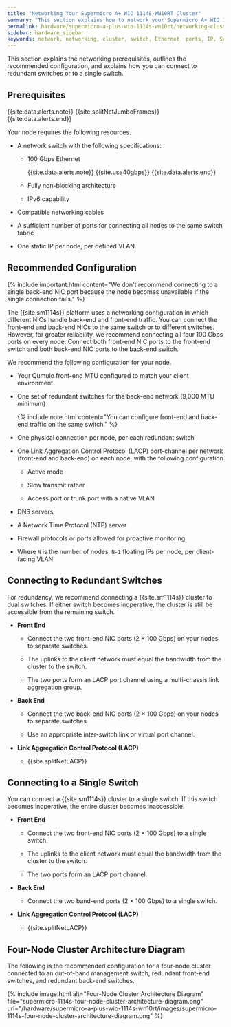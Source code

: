 ```yaml
---
title: "Networking Your Supermicro A+ WIO 1114S-WN10RT Cluster"
summary: "This section explains how to network your Supermicro A+ WIO 1114S-WN10RT cluster."
permalink: hardware/supermicro-a-plus-wio-1114s-wn10rt/networking-cluster.html
sidebar: hardware_sidebar
keywords: network, networking, cluster, switch, Ethernet, ports, IP, Supermicro 1114S, WN10RT
---
```


This section explains the networking prerequisites, outlines the recommended configuration, and explains how you can connect to redundant switches or to a single switch.


##  Prerequisites
{{site.data.alerts.note}}
{{site.splitNetJumboFrames}}
{{site.data.alerts.end}}

Your node requires the following resources.
* A network switch with the following specifications:

  * 100 Gbps Ethernet

    {{site.data.alerts.note}}
    {{site.use40gbps}}
    {{site.data.alerts.end}}

  * Fully non-blocking architecture

  * IPv6 capability

* Compatible networking cables

* A sufficient number of ports for connecting all nodes to the same switch fabric

* One static IP per node, per defined VLAN


## Recommended Configuration
{% include important.html content="We don't recommend connecting to a single back-end NIC port because the node becomes unavailable if the single connection fails." %}

The {{site.sm1114s}} platform uses a networking configuration in which different NICs handle back-end and front-end traffic. You can connect the front-end and back-end NICs to the same switch or to different switches. However, for greater reliability, we recommend connecting all four 100 Gbps ports on every node: Connect both front-end NIC ports to the front-end switch and both back-end NIC ports to the back-end switch.

We recommend the following configuration for your node.

* Your Qumulo front-end MTU configured to match your client environment

* One set of redundant switches for the back-end network (9,000 MTU minimum)

  {% include note.html content="You can configure front-end and back-end traffic on the same switch." %}

* One physical connection per node, per each redundant switch

* One Link Aggregation Control Protocol (LACP) port-channel per network (front-end and back-end) on each node, with the following configuration

  * Active mode

  * Slow transmit rather

  * Access port or trunk port with a native VLAN

* DNS servers

* A Network Time Protocol (NTP) server

* Firewall protocols or ports allowed for proactive monitoring

* Where `N` is the number of nodes, `N-1` floating IPs per node, per client-facing VLAN


## Connecting to Redundant Switches
For redundancy, we recommend connecting a {{site.sm1114s}} cluster to dual switches. If either switch becomes inoperative, the cluster is still be accessible from the remaining switch.

* **Front End**

  * Connect the two front-end NIC ports (2 &#215; 100 Gbps) on your nodes to separate switches.

  * The uplinks to the client network must equal the bandwidth from the cluster to the switch.

  * The two ports form an LACP port channel using a multi-chassis link aggregation group.

* **Back End**

  * Connect the two back-end NIC ports (2 &#215; 100 Gbps) on your nodes to separate switches.

  * Use an appropriate inter-switch link or virtual port channel.

* **Link Aggregation Control Protocol (LACP)**

  * {{site.splitNetLACP}}

## Connecting to a Single Switch
You can connect a {{site.sm1114s}} cluster to a single switch. If this switch becomes inoperative, the entire cluster becomes inaccessible.

* **Front End**

  * Connect the two front-end NIC ports (2 &#215; 100 Gbps) to a single switch.

  * The uplinks to the client network must equal the bandwidth from the cluster to the switch.

  * The two ports form an LACP port channel. 

* **Back End**

  * Connect the two band-end ports (2 &#215; 100 Gbps) to a single switch.

* **Link Aggregation Control Protocol (LACP)**

  * {{site.splitNetLACP}}

## Four-Node Cluster Architecture Diagram
The following is the recommended configuration for a four-node cluster connected to an out-of-band management switch, redundant front-end switches, and redundant back-end switches.

{% include image.html alt="Four-Node Cluster Architecture Diagram" file="supermicro-1114s-four-node-cluster-architecture-diagram.png" url="/hardware/supermicro-a-plus-wio-1114s-wn10rt/images/supermicro-1114s-four-node-cluster-architecture-diagram.png" %}
